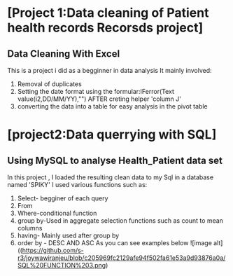 # [Project 1:Data cleaning of Patient health records Recorsds project]
## Data Cleaning With Excel

This is a project i did as a begginner in data analysis
It mainly involved:

1. Removal of duplicates
2. Setting the date format  using the formular:IFerror(Text value(i2,DD/MM/YY),"") AFTER creting helper 'column J'
3. converting the data into a table for easy analysis in the pivot  table


# [project2:Data querrying with SQL]
## Using MySQL to analyse Health_Patient data set

In this project , I loaded the resulting clean data to my Sql in a database named 'SPIKY'
I used various functions such as:

1. Select- begginer of each query
2. From
3. Where-conditional function
4. group by-Used in aggregate selection  functions such as count to mean columns
5. having- Mainly used after group by
6. order by - DESC AND ASC
As you can see examples below
![image alt]((https://github.com/s-r3/joywawiranjeu/blob/c205969fc2129afe94f502fa61e53a9d93876a0a/SQL%20FUNCTION%203.png)








